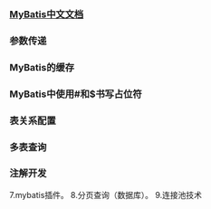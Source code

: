 ### [MyBatis中文文档](http://www.mybatis.org/mybatis-3/zh/index.html)
### 参数传递
### MyBatis的缓存
### MyBatis中使用#和$书写占位符
### 表关系配置
### 多表查询
### 注解开发

7.mybatis插件。
8.分页查询（数据库）。
9.连接池技术
